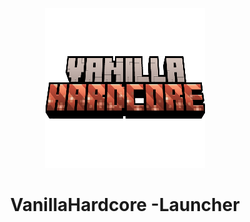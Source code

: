 <p align="center"><img src="../src/assets/images/icon.png" alt="icon-launcher"></p>

<h1 align="center">VanillaHardcore
-Launcher</h1>
